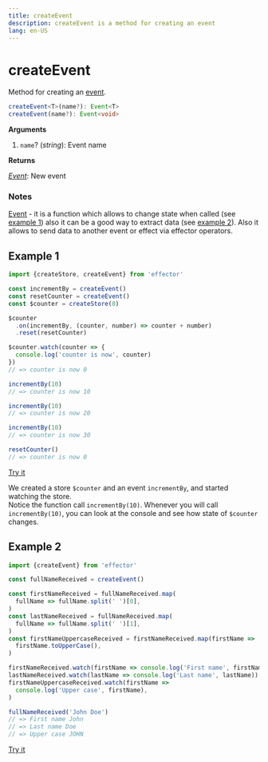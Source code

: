 ```yaml
---
title: createEvent
description: createEvent is a method for creating an event
lang: en-US
---
```


# createEvent

Method for creating an [event](/api/effector/Event.md).

```ts
createEvent<T>(name?): Event<T>
createEvent(name?): Event<void>
```

**Arguments**

1. `name`? (_string_): Event name

**Returns**

[_Event_](/api/effector/Event.md): New event

### Notes

[Event](/api/effector/Event.md) - it is a function which allows to change state when called (see [example 1](#example-1)) also it can be a good way to extract data (see [example 2](#example-2)). Also it allows to send data to another event or effect via effector operators.

## Example 1

```js
import {createStore, createEvent} from 'effector'

const incrementBy = createEvent()
const resetCounter = createEvent()
const $counter = createStore(0)

$counter
  .on(incrementBy, (counter, number) => counter + number)
  .reset(resetCounter)

$counter.watch(counter => {
  console.log('counter is now', counter)
})
// => counter is now 0

incrementBy(10)
// => counter is now 10

incrementBy(10)
// => counter is now 20

incrementBy(10)
// => counter is now 30

resetCounter()
// => counter is now 0
```

[Try it](https://share.effector.dev/oFkPG4yJ)

We created a store `$counter` and an event `incrementBy`, and started watching the store.<br/>
Notice the function call `incrementBy(10)`. Whenever you will call `incrementBy(10)`, you can look at the console and see how state of `$counter` changes.

## Example 2

```js
import {createEvent} from 'effector'

const fullNameReceived = createEvent()

const firstNameReceived = fullNameReceived.map(
  fullName => fullName.split(' ')[0],
)
const lastNameReceived = fullNameReceived.map(
  fullName => fullName.split(' ')[1],
)
const firstNameUppercaseReceived = firstNameReceived.map(firstName =>
  firstName.toUpperCase(),
)

firstNameReceived.watch(firstName => console.log('First name', firstName))
lastNameReceived.watch(lastName => console.log('Last name', lastName))
firstNameUppercaseReceived.watch(firstName =>
  console.log('Upper case', firstName),
)

fullNameReceived('John Doe')
// => First name John
// => Last name Doe
// => Upper case JOHN
```

[Try it](https://share.effector.dev/TJWghQ2z)
